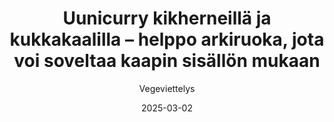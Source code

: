 ---
title: "Uunicurry kikherneillä ja kukkakaalilla – helppo arkiruoka, jota voi soveltaa kaapin sisällön mukaan"
image: "https://vegaanibotti.lauravuo.me/2025/03/2025-03-02_small.png"
date: 2025-03-02
receipt_url: "https://vegeviettelys.fi/uunicurry-kikherneilla-ja-kukkakaalilla/"
author: "Vegeviettelys"
---